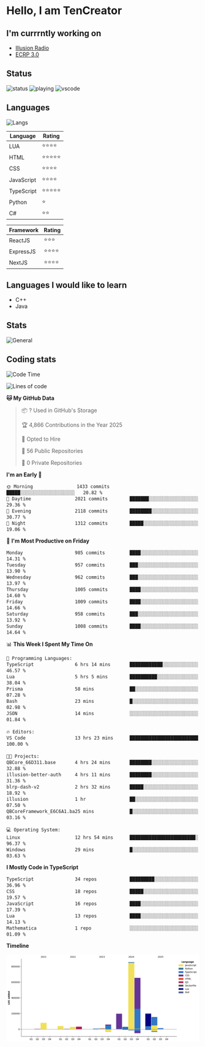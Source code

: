 # Hello, I am TenCreator

## I'm currrntly working on
- [Illusion Radio](https://illusionradio.co.uk/)
- [ECRP 3.0](http://github.com/Emerald-Coast-Roleplay/)

## Status
![status](https://api.statusbadges.me/badge/status/518334475038359555?simple=true&style=for-the-badge)
![playing](https://api.statusbadges.me/badge/playing/518334475038359555?style=for-the-badge)
![vscode](https://api.statusbadges.me/badge/vscode/518334475038359555?style=for-the-badge)

## Languages
![Langs](https://github-readme-stats.vercel.app/api/top-langs/?username=tencreator&layout=compact&theme=radical)


|Language|Rating|
|--------|------|
|LUA|⭐️⭐️⭐️⭐️|
|HTML|⭐️⭐️⭐️⭐️⭐️|
|CSS|⭐️⭐️⭐️⭐️|
|JavaScript|⭐️⭐️⭐️⭐️|
|TypeScript|⭐️⭐️⭐️⭐️⭐️|
|Python|⭐️|
|C#|⭐️⭐️ |

|Framework|Rating|
|--------|------|
|ReactJS|⭐️⭐️⭐|
|ExpressJS|⭐️⭐️⭐️⭐️|
|NextJS|⭐️⭐️⭐⭐️|

## Languages I would like to learn
- C++
- Java

## Stats
![General](https://github-readme-stats.vercel.app/api?username=tencreator&show_icons=true&theme=radical)

## Coding stats

<!--START_SECTION:waka-->
![Code Time](http://img.shields.io/badge/Code%20Time-662%20hrs%2042%20mins-blue)

![Lines of code](https://img.shields.io/badge/From%20Hello%20World%20I%27ve%20Written-2.4%20million%20lines%20of%20code-blue)

**🐱 My GitHub Data** 

> 📦 ? Used in GitHub's Storage 
 > 
> 🏆 4,866 Contributions in the Year 2025
 > 
> 💼 Opted to Hire
 > 
> 📜 56 Public Repositories 
 > 
> 🔑 0 Private Repositories 
 > 
**I'm an Early 🐤** 

```text
🌞 Morning                1433 commits        █████░░░░░░░░░░░░░░░░░░░░   20.82 % 
🌆 Daytime                2021 commits        ███████░░░░░░░░░░░░░░░░░░   29.36 % 
🌃 Evening                2118 commits        ████████░░░░░░░░░░░░░░░░░   30.77 % 
🌙 Night                  1312 commits        █████░░░░░░░░░░░░░░░░░░░░   19.06 % 
```
📅 **I'm Most Productive on Friday** 

```text
Monday                   985 commits         ████░░░░░░░░░░░░░░░░░░░░░   14.31 % 
Tuesday                  957 commits         ███░░░░░░░░░░░░░░░░░░░░░░   13.90 % 
Wednesday                962 commits         ███░░░░░░░░░░░░░░░░░░░░░░   13.97 % 
Thursday                 1005 commits        ████░░░░░░░░░░░░░░░░░░░░░   14.60 % 
Friday                   1009 commits        ████░░░░░░░░░░░░░░░░░░░░░   14.66 % 
Saturday                 958 commits         ███░░░░░░░░░░░░░░░░░░░░░░   13.92 % 
Sunday                   1008 commits        ████░░░░░░░░░░░░░░░░░░░░░   14.64 % 
```


📊 **This Week I Spent My Time On** 

```text
💬 Programming Languages: 
TypeScript               6 hrs 14 mins       ████████████░░░░░░░░░░░░░   46.57 % 
Lua                      5 hrs 5 mins        ██████████░░░░░░░░░░░░░░░   38.04 % 
Prisma                   58 mins             ██░░░░░░░░░░░░░░░░░░░░░░░   07.28 % 
Bash                     23 mins             █░░░░░░░░░░░░░░░░░░░░░░░░   02.98 % 
JSON                     14 mins             ░░░░░░░░░░░░░░░░░░░░░░░░░   01.84 % 

🔥 Editors: 
VS Code                  13 hrs 23 mins      █████████████████████████   100.00 % 

🐱‍💻 Projects: 
QBCore_66D311.base       4 hrs 24 mins       ████████░░░░░░░░░░░░░░░░░   32.88 % 
illusion-better-auth     4 hrs 11 mins       ████████░░░░░░░░░░░░░░░░░   31.36 % 
blrp-dash-v2             2 hrs 32 mins       █████░░░░░░░░░░░░░░░░░░░░   18.92 % 
illusion                 1 hr                ██░░░░░░░░░░░░░░░░░░░░░░░   07.50 % 
QBCoreFramework_E6C6A1.ba25 mins             █░░░░░░░░░░░░░░░░░░░░░░░░   03.16 % 

💻 Operating System: 
Linux                    12 hrs 54 mins      ████████████████████████░   96.37 % 
Windows                  29 mins             █░░░░░░░░░░░░░░░░░░░░░░░░   03.63 % 
```

**I Mostly Code in TypeScript** 

```text
TypeScript               34 repos            █████████░░░░░░░░░░░░░░░░   36.96 % 
CSS                      18 repos            █████░░░░░░░░░░░░░░░░░░░░   19.57 % 
JavaScript               16 repos            ████░░░░░░░░░░░░░░░░░░░░░   17.39 % 
Lua                      13 repos            ████░░░░░░░░░░░░░░░░░░░░░   14.13 % 
Mathematica              1 repo              ░░░░░░░░░░░░░░░░░░░░░░░░░   01.09 % 
```



**Timeline**

![Lines of Code chart](https://raw.githubusercontent.com/tencreator/tencreator/main/assets/bar_graph.png)


<!--END_SECTION:waka-->
